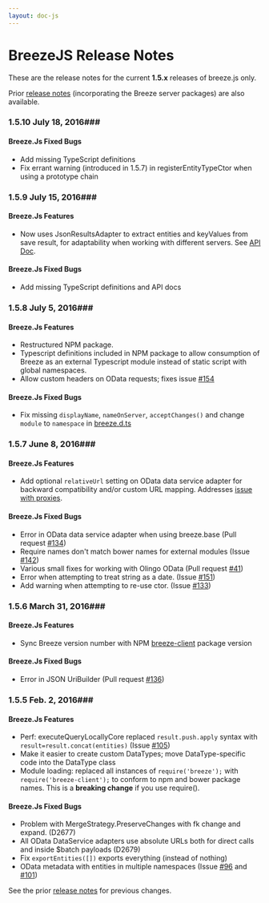 ```yaml
---
layout: doc-js
---
```

# BreezeJS Release Notes

These are the release notes for the current **1.5.x** releases of breeze.js only.  

Prior [release notes](/doc-main/release-notes) (incorporating the Breeze server packages) are also available.

### <a name="1510"></a>1.5.10 <span class="doc-date">July 18, 2016</span>###

#### Breeze.Js Fixed Bugs
 - Add missing TypeScript definitions
 - Fix errant warning (introduced in 1.5.7) in registerEntityTypeCtor when using a prototype chain

### <a name="159"></a>1.5.9 <span class="doc-date">July 15, 2016</span>###

#### Breeze.Js Features
- Now uses JsonResultsAdapter to extract entities and keyValues from save result, for adaptability when working with different servers.  See [API Doc](/doc-js/api-docs/classes/JsonResultsAdapter.html).

#### Breeze.Js Fixed Bugs
 - Add missing TypeScript definitions and API docs

### <a name="158"></a>1.5.8 <span class="doc-date">July 5, 2016</span>###

#### Breeze.Js Features
- Restructured NPM package.
- Typescript definitions included in NPM package to allow consumption of Breeze as an external Typescript module instead of static script with global namespaces.
- Allow custom headers on OData requests; fixes issue [#154](https://github.com/Breeze/breeze.js/issues/154)

#### Breeze.Js Fixed Bugs
- Fix missing `displayName`, `nameOnServer`, `acceptChanges()` and change `module` to `namespace` in [breeze.d.ts](https://github.com/Breeze/breeze.js/blob/master/typescript/typescript/breeze.d.ts)

### <a name="157"></a>1.5.7 <span class="doc-date">June 8, 2016</span>###

#### Breeze.Js Features
- Add optional `relativeUrl` setting on OData data service adapter for backward compatibility and/or custom URL mapping.  Addresses [issue with proxies](https://github.com/Breeze/breeze.js/commit/e7cb67e44a12262231c92756f5e3f0d7034f9b21#commitcomment-17408956).

#### Breeze.Js Fixed Bugs
- Error in OData data service adapter when using breeze.base (Pull request [#134](https://github.com/Breeze/breeze.js/pull/134))
- Require names don't match bower names for external modules (Issue [#142](https://github.com/Breeze/breeze.js/issues/142))
- Various small fixes for working with Olingo OData (Pull request [#41](https://github.com/Breeze/breeze.js/pull/41))
- Error when attempting to treat string as a date. (Issue [#151](https://github.com/Breeze/breeze.js/issues/151))
- Add warning when attempting to re-use ctor. (Issue [#133](https://github.com/Breeze/breeze.js/issues/133))

### <a name="156"></a>1.5.6 <span class="doc-date">March 31, 2016</span>###

#### Breeze.Js Features
- Sync Breeze version number with NPM [breeze-client](https://www.npmjs.com/package/breeze-client) package version

#### Breeze.Js Fixed Bugs
- Error in JSON UriBuilder (Pull request [#136](https://github.com/Breeze/breeze.js/pull/136))

### <a name="155"></a>1.5.5 <span class="doc-date">Feb. 2, 2016</span>###

#### Breeze.Js Features
- Perf: executeQueryLocallyCore replaced `result.push.apply` syntax with `result=result.concat(entities)` (Issue [#105](https://github.com/Breeze/breeze.js/issues/101))
- Make it easier to create custom DataTypes; move DataType-specific code into the DataType class
- Module loading: replaced all instances of `require('breeze');` with `require('breeze-client');` to conform to npm and bower package names.  This is a **breaking change** if you use require().

#### Breeze.Js Fixed Bugs
- Problem with MergeStrategy.PreserveChanges with fk change and expand. (D2677)
- All OData DataService adapters use absolute URLs both for direct calls and inside $batch payloads (D2679)
- Fix `exportEntities([])` exports everything (instead of nothing)
- OData metadata with entities in multiple namespaces  (Issue [#96](https://github.com/Breeze/breeze.js/issues/96) and [#101](https://github.com/Breeze/breeze.js/issues/101))

See the prior [release notes](/doc-main/release-notes) for previous changes.
